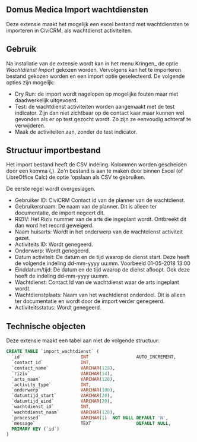 ## Domus Medica Import wachtdiensten

Deze extensie maakt het mogelijk een excel bestand met wachtdiensten te importeren in 
CiviCRM, als wachtdienst activiteiten.

## Gebruik

Na installatie van de extensie wordt kan in het menu Kringen_ de optie _Wachtdienst Import_ gekozen worden. Vervolgens 
kan het te importeren bestand gekozen worden en een import optie geselecteerd. De volgende opties zijn mogelijk:

* Dry Run: de import wordt nagelopen op mogelijke fouten maar niet daadwerkelijk uitgevoerd.
* Test: de wachtdienst activiteiten worden aangemaakt met de test indicator. Zijn dan niet zichtbaar
op de contact kaar maar kunnen wel gevonden als er op test gezocht wordt. Zo zijn ze eenvoudig achteraf
te verwijderen.
* Maak de activiteiten aan, zonder de test indicator.

## Structuur importbestand

Het import bestand heeft de CSV indeling. Kolommen worden gescheiden door een komma (,). Zo'n bestand is aan te maken
door binnen Excel (of LibreOffice Calc) de optie 'opslaan als CSV te gebruiken.

De eerste regel wordt overgeslagen. 

- Gebruiker ID: CiviCRM Contact id van de planner van de wachtdienst.
- Gebruikersnaam: De naam van de planner. Dit is alleen ter documentatie, de import negeert dit.	
- RIZIV: Het Riziv nummer van de arts die ingeplant wordt. Ontbreekt dit dan word het record geweigerd.
- Naam huisarts: Wordt in het onderwerp van de wachtdienst activiteit gezet.
- Activiteits ID: Wordt genegeerd.
- Onderwerp: Wordt genegeerd.
- Datum activiteit: De datum en de tijd waarop de dienst start. Deze heeft de volgende indeling dd-mm-yyyy uu:mm. 
Voorbeeld 01-05-2018 13:00
- Einddatum/tijd: De datum en de tijd waarop de dienst afloopt. Ook deze heeft de indeling dd-mm-yyyy uu:mm. 
- Wachtdienst: 	Contact Id van de wachtdienst waar de arts ingeplant wordt.
- Wachtdienstplaats: Naam van het wachtdienst onderdeel. Dit is alleen ter documentatie en wordt door de import
verder genegeerd.
- Activiteitsstatus: Wordt genegeerd.





## Technische objecten

Deze extensie maakt een tabel aan met de volgende structuur:

```sql
CREATE TABLE `import_wachtdienst` (
  `id`                      INT                  AUTO_INCREMENT,
  `contact_id`              INT,
  `contact_name`            VARCHAR(128),
  `riziv`                   VARCHAR(14),
  `arts_naam`               VARCHAR(128),
  `activity_type`           INT,
  `onderwerp`               VARCHAR(100),
  `datumtijd_start`         VARCHAR(20),
  `datumtijd_eind`          VARCHAR(20),
  `wachtdienst_id`          INT,
  `wachtdienst_naam`        VARCHAR(128),
  `processed`               VARCHAR(1)  NOT NULL DEFAULT 'N',
  `message`                 TEXT                 DEFAULT NULL,
  PRIMARY KEY (`id`)
)
```